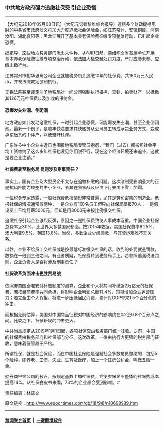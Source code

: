### 中共地方政府强力追缴社保费 引企业恐慌
------------------------

<p>【大纪元2018年09月08日讯】（大纪元记者黎维综合报导）近期多个财政捉襟见肘的中共省市政府发文将加大力度追缴社会保险金，如江苏常州、安徽铜陵、河南汝阳、湖北襄阳等；黑龙江展开了基本养老保险费征缴专项整治行动，已引起企业恐慌。</p>
<p>据报导，这些地方税务部门发出文件称，从8月1日起，要组织全省基层单位开展基本养老保险费征缴专项整治行动，依法加大检查和处罚力度，严打应参未参、应缴未缴行为。</p>
<p>江苏常州市裕华玻璃公司企业就被税务机关追缴10年的社保费，共180万元人民币，并被法院裁定强制执行。</p>
<p>无锡法院甚至裁定准予地税局对一间公司强制执行扣押、查封、拍卖财产，以抵缴其126万元社保费以及加收的滞纳金。</p>
<h4>恐爆发失业潮、倒闭潮</h4>
<p>地方政府如此发动追缴社保，一时引起企业恐慌，可能爆发失业潮，甚至企业倒闭潮。最新一个例子，是顺丰快递要求其快递员从公司员工转成承包业务方式，变成承接送货的个体户，以便避开社保。</p>
<p>广东许多中小企业主近日也围着地税局专管员抱怨，“我们（过去）都按照社会平均工资缴纳了这么多年社保也没见你们说不行，现在这个经济环境还来追补，这就是要企业注销。”</p>
<h4>社保费转至税务局 罚则涉及刑事责任？</h4>
<p>事实上，国有企业及大型民企不太存在追缴补缴的问题。这次改制受影响最大的正是抗风险能力较差的中小企业，令其在贸易战及经济下行夹击下雪上加霜。</p>
<p>一位税务专家透露，一般社保费低报情形非常普遍，尤其是劳动密集的制造业。低报社保的情况通常有两种，一是企业有100名员工但只向社保局呈报70人；一是假设员工平均月薪5000元，但却是用3000元来按比例缴交社保。</p>
<p>追缴社保引起企业激烈反弹，原因之一是社保费致使人事成本沉重。中国企业社保总费率近30%，比世界大多数国家都高。按2015年数据，美国社保费率8.25%、澳大利亚9.5%、英国13.8%。当然，多数企业少缴漏缴，与其营运艰难不无关系。</p>
<p>以往，企业不给员工交社保或是按最低标准缴交社保的话，收到的处罚就是罚款，数额在一倍到三倍之间。有业者质疑，社保费转到税务局手上，若参照逃漏税法罚则，企业负责人是否将涉及刑事责任？</p>
<h4>社保改革负面冲击更胜贸易战</h4>
<p>依照券商国泰君安对补缴额度的测算，企业和个人将共同补缴近2万亿元的社保费，若按目前费率共同承担，将影响企业利润总额13.4%，短期增加企业运营压力；若完全由个人负担，将进一步压低居民消费，累计对GDP带来1.5个百分点的冲击。</p>
<p>而根据先前估算，美国对中国商品征税对中国经济的影响约在0.2至0.8个百分点之间。比较之下，社保新规的冲击更大。</p>
<p>中共当局规定从2019年1月1日起，各项社保交由税务部门统一征收。之前，中国的社保费由税务部门和社保部门分征。这次改革，一律由执行力更强的税务部门征收，意味着征管趋于严格。</p>
<p>所谓社保，就是社会保险，而在中国社会保险是强制社会多数成员缴纳的，包括5个险种，即养老、工伤、失业、生育及医疗，加上一个住房公积金，叫做五险一金。</p>
<p>据券商中金公司的报告，按规定基数上缴社保费，会使参保企业整体的社保费成本提高14%。从社保白皮书来看，73%的企业都会受到影响。#</p>
<p>责任编辑：林琮文</p>

原文链接：http://www.epochtimes.com/gb/18/9/8/n10698989.htm


------------------------
#### [禁闻聚合首页](https://github.com/gfw-breaker/banned-news/blob/master/README.md) &nbsp;|&nbsp;  [一键翻墙软件](https://github.com/gfw-breaker/nogfw/blob/master/README.md)
